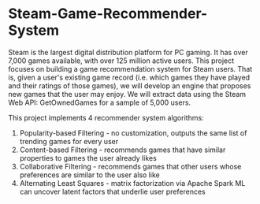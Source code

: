 # Steam-Game-Recommender-System

Steam is the largest digital distribution platform for PC gaming. It has over 7,000 games available, with over 125 million active users. This project focuses on building a game recommendation system for Steam users. That is, given a user's existing game record (i.e. which games they have played and their ratings of those games), we will develop an engine that proposes new games that the user may enjoy. We will extract data using the Steam Web API: GetOwnedGames for a sample of 5,000 users. 

This project implements 4 recommender system algorithms:
1. Popularity-based Filtering - no customization, outputs the same list of trending games for every user
2. Content-based Filtering - recommends games that have similar properties to games the user already likes
3. Collaborative Filtering - recommends games that other users whose preferences are similar to the user also like
4. Alternating Least Squares - matrix factorization via Apache Spark ML can uncover latent factors that underlie user preferences
